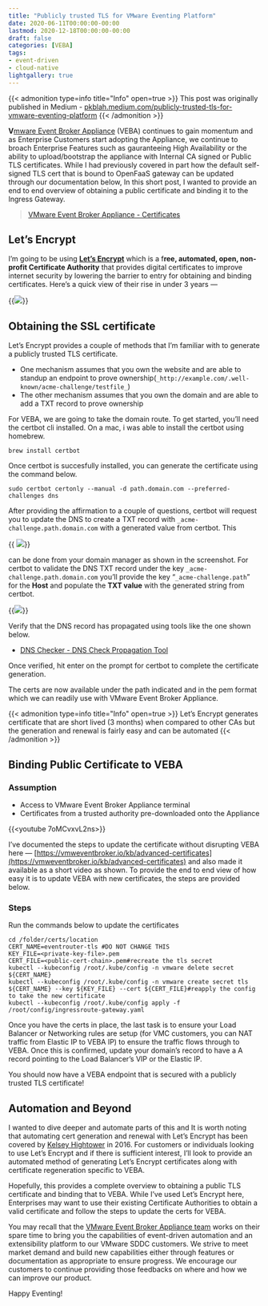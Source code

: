 ```yaml
---
title: "Publicly trusted TLS for VMware Eventing Platform"
date: 2020-06-11T00:00:00-00:00
lastmod: 2020-12-18T00:00:00-00:00
draft: false
categories: [VEBA]
tags:
- event-driven
- cloud-native
lightgallery: true
---
```


{{< admonition type=info title="Info" open=true >}}
This post was originally published in Medium - [pkblah.medium.com/publicly-trusted-tls-for-vmware-eventing-platform](https://medium.com/publicly-trusted-tls-for-vmware-eventing-platform-6c6f5d0a14fb)
{{< /admonition >}}

**V**[mware Event Broker Appliance](https://flings.vmware.com/vmware-event-broker-appliance) (VEBA) continues to gain momentum and as Enterprise Customers start adopting the Appliance, we continue to broach Enterprise Features such as gauranteeing High Availability or the ability to upload/bootstrap the appliance with Internal CA signed or Public TLS certificates. While I had previously covered in part how the default self-signed TLS cert that is bound to OpenFaaS gateway can be updated through our documentation below, In this short post, I wanted to provide an end to end overview of obtaining a public certificate and binding it to the Ingress Gateway.

> [VMware Event Broker Appliance - Certificates](https://vmweventbroker.io/kb/advanced-certificates)

## Let’s Encrypt

I’m going to be using  [**Let’s Encrypt**](https://letsencrypt.org/) which is a f**ree, automated, open, non-profit Certificate Authority** that provides digital certificates to improve internet security by lowering the barrier to entry for obtaining and binding certificates. Here’s a quick view of their rise in under 3 years —

{{<image src="https://miro.medium.com/max/1788/1*dY4UkRL-4gUIhsAneLHpvw.png" caption="https://letsencrypt.org/stats/">}}

## Obtaining the SSL certificate

Let’s Encrypt provides a couple of methods that I’m familiar with to generate a publicly trusted TLS certificate.

*   One mechanism assumes that you own the website and are able to standup an endpoint to prove ownership(`_http://example.com/.well-known/acme-challenge/testfile_`)
*   The other mechanism assumes that you own the domain and are able to add a TXT record to prove ownership

For VEBA, we are going to take the domain route. To get started, you’ll need the certbot cli installed. On a mac, i was able to install the certbot using homebrew.

```
brew install certbot
```

Once certbot is succesfully installed, you can generate the certificate using the command below.

```
sudo certbot certonly --manual -d path.domain.com --preferred-challenges dns
```

After providing the affirmation to a couple of questions, certbot will request you to update the DNS to create a TXT record with `_acme-challenge.path.domain.com` with a generated value from certbot. This

{{ <image src="https://miro.medium.com/max/3780/1*I5N5vxGLxximDSW3HzaJFA.png" caption="Updating TXT record for your domain" >}}

can be done from your domain manager as shown in the screenshot. For certbot to validate the DNS TXT record under the key `_acme-challenge.path.domain.com` you’ll provide the key “`_acme-challenge.path`” for the **Host** and populate the **TXT value** with the generated string from certbot.

{{<image src="https://miro.medium.com/max/1220/1*8PiIJxAkovWo04mxVGfcgA.png" caption="Let's Encrypt results" class="imageright">}}

Verify that the DNS record has propagated using tools like the one shown below.

* [DNS Checker - DNS Check Propagation Tool](https://dnschecker.org/#TXT/_acme-challenge.path.domain.com)

Once verified, hit enter on the prompt for certbot to complete the certificate generation.

The certs are now available under the path indicated and in the pem format which we can readily use with VMware Event Broker Appliance.

{{< admonition type=info title="Info" open=true >}}
Let’s Encrypt generates certificate that are short lived (3 months) when compared to other CAs but the generation and renewal is fairly easy and can be automated
{{< /admonition >}}


## Binding Public Certificate to VEBA

### Assumption

*   Access to VMware Event Broker Appliance terminal
*   Certificates from a trusted authority pre-downloaded onto the Appliance

{{<youtube 7oMCvxvL2ns>}}

I’ve documented the steps to update the certificate without disrupting VEBA here — [https://vmweventbroker.io/kb/advanced-certificates](https://vmweventbroker.io/kb/advanced-certificates) and also made it available as a short video as shown. To provide the end to end view of how easy it is to update VEBA with new certificates, the steps are provided below.

### **Steps**

Run the commands below to update the certificates

```
cd /folder/certs/location  
CERT_NAME=eventrouter-tls #DO NOT CHANGE THIS  
KEY_FILE=<private-key-file>.pem  
CERT_FILE=<public-cert-chain>.pem#recreate the tls secret  
kubectl --kubeconfig /root/.kube/config -n vmware delete secret ${CERT_NAME}  
kubectl --kubeconfig /root/.kube/config -n vmware create secret tls ${CERT_NAME} --key ${KEY_FILE} --cert ${CERT_FILE}#reapply the config to take the new certificate  
kubectl --kubeconfig /root/.kube/config apply -f /root/config/ingressroute-gateway.yaml
```

Once you have the certs in place, the last task is to ensure your Load Balancer or Networking rules are setup (for VMC customers, you can NAT traffic from Elastic IP to VEBA IP) to ensure the traffic flows through to VEBA. Once this is confirmed, update your domain’s record to have a A record pointing to the Load Balancer’s VIP or the Elastic IP.

You should now have a VEBA endpoint that is secured with a publicly trusted TLS certificate!

## Automation and Beyond

I wanted to dive deeper and automate parts of this and It is worth noting that automating cert generation and renewal with Let’s Encrypt has been covered by [Kelsey Hightower](https://medium.com/u/9e783a6f12f6?source=post_page-----6c6f5d0a14fb--------------------------------) in 2016. For customers or individuals looking to use Let’s Encrypt and if there is sufficient interest, I’ll look to provide an automated method of generating Let’s Encrypt certificates along with certificate regeneration specific to VEBA.

Hopefully, this provides a complete overview to obtaining a public TLS certificate and binding that to VEBA. While I’ve used Let’s Encrypt here, Enterprises may want to use their existing Certificate Authorities to obtain a valid certificate and follow the steps to update the certs for VEBA.

You may recall that the [VMware Event Broker Appliance team](https://vmweventbroker.io/#team-veba) works on their spare time to bring you the capabilities of event-driven automation and an extensibility platform to our VMware SDDC customers. We strive to meet market demand and build new capabilities either through features or documentation as appropriate to ensure progress. We encourage our customers to continue providing those feedbacks on where and how we can improve our product.

Happy Eventing!
